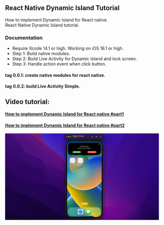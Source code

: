 ## React Native Dynamic Island Tutorial
How to implement Dynamic Island for React native.</br>
React Native Dynamic Island tutorial.</br>

### Documentation
- Require Xcode 14.1 or high. Working on iOS 16.1 or high.</br>
- Step 1: Build native modules.</br>
- Step 2: Build Live Activity for Dynamic Island and lock screen.</br>
- Step 3: Handle action event when click button.</br>

#### tag 0.0.1: create native modules for react native.
#### tag 0.0.2: build Live Activity Simple.

## Video tutorial:
#### [How to implement Dynamic Island for React native #part1](https://youtu.be/WelhUZhWSGg)
#### [How to implement Dynamic Island for React native #part2](https://youtu.be/cdxp_qOb54Y)

![demo](./demo/react_native_dynamic_island_part2.jpg)


